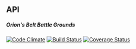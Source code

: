 ## API
##### Orion's Belt Battle Grounds

[![Code Climate](https://codeclimate.com/github/orionsbelt-battlegrounds/api.png)](https://codeclimate.com/github/orionsbelt-battlegrounds/api) [![Build Status](https://travis-ci.org/orionsbelt-battlegrounds/api.png?branch=master)](https://travis-ci.org/orionsbelt-battlegrounds/api) [![Coverage Status](https://coveralls.io/repos/orionsbelt-battlegrounds/api/badge.png)](https://coveralls.io/r/orionsbelt-battlegrounds/api)
